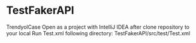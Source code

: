 # TestFakerAPI
 TrendyolCase
Open as a project with IntelliJ IDEA after clone repository to your local
Run Test.xml following directory: TestFakerAPI/src/test/Test.xml
